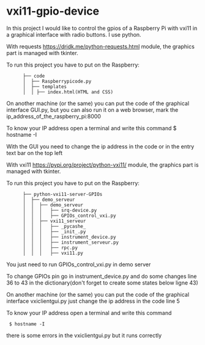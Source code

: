 # vxi11-gpio-device
 In this project I would like to control the gpios of a Raspberry Pi with vxi11 in a graphical interface with radio buttons. I use python.
 
 
With requests https://dridk.me/python-requests.html module, the graphics part is managed with tkinter.
 
 To run this project you have to put on the Raspberry:

          ├── code 
          │  ├── Raspberrypicode.py
          │  ├── templates
          │  │ ├── index.html(HTML and CSS)



 
On another machine (or the same) you can put the code of the graphical interface GUI.py, but you can also run it on a web browser, mark the ip_address_of_the_raspberry_pi:8000

To know your IP address open a terminal and write this command
    $ hostname -I
   
   
   
   
   
   
   
   
   
   
   
   
With the GUI you need to change the ip address in the code or in the entry text bar on the top left 
    
 
 With vxi11 https://pypi.org/project/python-vxi11/ module, the graphics part is managed with tkinter.
 
 To run this project you have to put on the Raspberry:



          ├── python-vxi11-server-GPIOs 
          │  ├── demo_serveur
          │  │  ├── demo_serveur
          │  │  │   ├── srq-device.py
          │  │  │   ├── GPIOs_control_vxi.py
          │  │  ├── vxi11_serveur
          │  │  │   ├── _pycashe_
          │  │  │   ├── _init_.py   
          │  │  │   ├── instrument_device.py
          │  │  │   ├── instrument_serveur.py
          │  │  │   ├── rpc.py
          │  │  │   ├── vxi11.py
          
          
          
You just need to run GPIOs_control_vxi.py in demo server 

To change GPIOs pin go in instrument_device.py and do some changes line 36 to 43 in the dictionary(don't forget to create some states below ligne 43) 

 
On another machine (or the same) you can put the code of the graphical interface vxiclientgui.py just change the ip address in the code line 5

To know your IP address open a terminal and write this command
   
     $ hostname -I
    
there is some errors in the vxiclientgui.py but it runs correctly 

